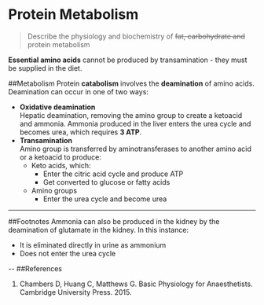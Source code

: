 # Protein Metabolism
> Describe the physiology and biochemistry of ~~fat, carbohydrate and~~ protein metabolism

**Essential amino acids** cannot be produced by transamination - they must be supplied in the diet.

##Metabolism
Protein **catabolism** involves the **deamination** of amino acids. Deamination can occur in one of two ways:
* **Oxidative deamination**  
Hepatic deamination, removing the amino group to create a ketoacid and ammonia. Ammonia produced in the liver enters the urea cycle and becomes urea, which requires **3 ATP**.
* **Transamination**  
Amino group is transferred by aminotransferases to another amino acid or a ketoacid to produce:
    * Keto acids, which:
        * Enter the citric acid cycle and produce ATP
        * Get converted to glucose or fatty acids
    * Amino groups
        * Enter the urea cycle and become urea

---
##Footnotes
Ammonia can also be produced in the kidney by the deamination of glutamate in the kidney. In this instance:
* It is eliminated directly in urine as ammonium
* Does not enter the urea cycle

--
##References
1. Chambers D, Huang C, Matthews G. Basic Physiology for Anaesthetists. Cambridge University Press. 2015.
